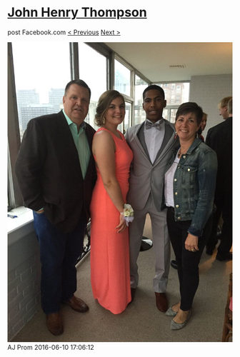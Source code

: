 # [John Henry Thompson](../README.md)
post Facebook.com
[< Previous](2016-06-10-6.md) [Next >](2016-06-10-8.md)

[![](../media/2016-06-10/AJ-Prom-5.jpg)](../README.md)
AJ Prom
2016-06-10 17:06:12